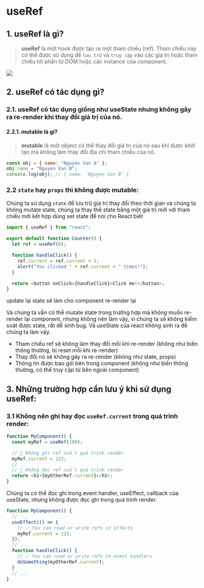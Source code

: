 # useRef

## 1. useRef là gì?

> **useRef** là một hook được tạo ra một tham chiếu (ref). Tham chiếu này có thể được sử dụng để `lưu trữ` và `truy cập` vào các giá trị hoặc tham chiếu tới phần tử DOM hoặc các instance của component.

![](https://lh5.googleusercontent.com/8HDHXNu36iOcTygBWFh391Ic-hRHZYyBfN9tR3JiJpwgn-5YqJeb90ZA4RZ2AiYIC0iDC4mLvHDk6P6Kay_IJJkcaA3SGpX2PJG9YNuV9vJ8Qlthy1FamIViwSLtafDWwV20IOGy8GHMg15tHbl6J32z5qQvnpJD8YSQfMcS1mgRz4K69_7pRVCqpQ)

## 2. useRef có tác dụng gì?

### 2.1. **useRef** có tác dụng giống như **useState** nhưng **không gây ra re-render** khi thay đổi giá trị của nó.

#### 2.2.1. mutable là gì?

> **mutable** là một object có thể thay đổi giá trị của nó sau khi được khởi tạo mà không làm thay đổi địa chỉ tham chiếu của nó.

```js
const obj = { name: "Nguyen Van A" };
obj.name = "Nguyen Van B";
console.log(obj); // { name: 'Nguyen Van B' }
```

### 2.2 `state` hay `props` thì không được mutable:

Chúng ta sử dụng `state` để lưu trữ giá trị thay đổi theo thời gian và chúng ta không mutate state, chúng ta thay thế state bằng một giá trị mới với tham chiếu mới kết hợp dùng set state để nói cho React biết

```js
import { useRef } from "react";

export default function Counter() {
  let ref = useRef(0);

  function handleClick() {
    ref.current = ref.current + 1;
    alert("You clicked " + ref.current + " times!");
  }

  return <button onClick={handleClick}>Click me!</button>;
}
```

update lại state sẽ làm cho component re-render lại

Và chúng ta vẫn có thể mutate state trong trường hợp mà không muốn re-render lại component, nhưng không nên làm vậy, vì chúng ta sẽ không kiểm soát được state, rất dễ sinh bug. Và useState của react không sinh ra để chúng ta làm vậy.

- Tham chiếu ref sẽ không làm thay đổi mỗi khi re-render (không như biến thông thường, bị reset mỗi khi re-render)
- Thay đổi nó sẽ không gây ra re-render (không như state, props)
- Thông tin được bao gói bên trong component (không như biến thông thường, có thể truy cập từ bên ngoài component)

## 3. Những trường hợp cần lưu ý khi sử dụng useRef:

### 3.1 Không nên ghi hay đọc `useRef.current` trong quá trình render:

```js
function MyComponent() {
  const myRef = useRef(100);

  // 🚩 Không ghi ref suốt quá trình render
  myRef.current = 123;
  // ...
  // 🚩 Không đọc ref suốt quá trình render
  return <h1>{myOtherRef.current}</h1>;
}
```

Chúng ta có thể đọc ghi trong event handler, useEffect, callback của useState, nhưng không được đọc ghi trong quá trình render.

```js
function MyComponent() {
  // ...
  useEffect(() => {
    // ✅ You can read or write refs in effects
    myRef.current = 123;
  });
  // ...
  function handleClick() {
    // ✅ You can read or write refs in event handlers
    doSomething(myOtherRef.current);
  }
  // ...
}
```
